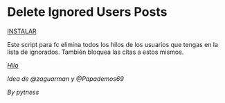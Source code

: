 # Delete Ignored Users Posts

[INSTALAR](https://github.com/Pytness/fc-script/raw/master/src/deleteIgnoredUsersPosts/index.user.js)

Este script para fc elimina todos los hilos de los usuarios que tengas en la lista de ignorados.
También bloquea las citas a estos mismos.

*[Hilo](https://www.forocoches.com/foro/showthread.php?t=6794769)*

*Idea de @zaguarman y @Papademos69*

*By pytness*
